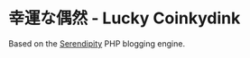 幸運な偶然 - Lucky Coinkydink
===========================

Based on the [Serendipity](https://s9y.org/) PHP blogging engine.
